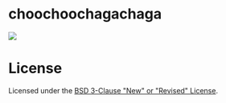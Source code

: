 # choochoochagachaga
<a href="LICENSE" ><img src="https://img.shields.io/github/license/1487quantum/choochoochagachaga?style=for-the-badge"/></a>

# License
Licensed under the [BSD 3-Clause "New" or "Revised" License](./LICENSE).
